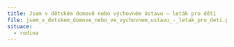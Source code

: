 ```yaml
---
title: Jsem v dětském domově nebo výchovném ústavu — leták pro děti
file: jsem_v_detskem_domove_nebo_ve_vychovnem_ustavu_-_letak_pro_deti.pdf
situace:
  - rodina
---
```


